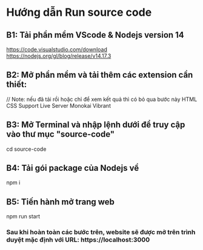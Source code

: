 # Hướng dẫn Run source code # 


## B1: Tải phần mềm VScode & Nodejs version 14
https://code.visualstudio.com/download
https://nodejs.org/gl/blog/release/v14.17.3

## B2: Mở phần mềm và tải thêm các extension cần thiết:
// Note: nếu đã tải rồi hoặc chỉ để xem kết quả thì có bỏ qua bước này
HTML CSS Support
Live Server
Monokai Vibrant

## B3: Mở Terminal và nhập lệnh dưới để truy cập vào thư mục "source-code"
cd source-code

## B4: Tải gói package của Nodejs về
npm i

## B5: Tiến hành mở trang web
npm run start

### Sau khi hoàn toàn các bước trên, website sẽ được mở trên trình duyệt mặc định với URL: https://localhost:3000